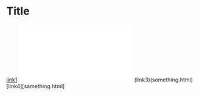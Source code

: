 # Title

[link1](https://something.com)
![link2](some-thing.html)
(link3)(something.html)
[link4][samething.html]